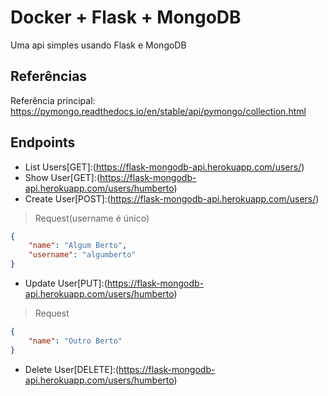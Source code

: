 # Docker + Flask + MongoDB

Uma api simples usando Flask e MongoDB  


## Referências

Referência principal: https://pymongo.readthedocs.io/en/stable/api/pymongo/collection.html  

## Endpoints

- List Users[GET]:(https://flask-mongodb-api.herokuapp.com/users/)  
- Show User[GET]:(https://flask-mongodb-api.herokuapp.com/users/humberto)  
- Create User[POST]:(https://flask-mongodb-api.herokuapp.com/users/)  
>Request(username é único)  
```json
{
	"name": "Algum Berto",
	"username": "algumberto"
}
```  
- Update User[PUT]:(https://flask-mongodb-api.herokuapp.com/users/humberto)  
>Request  
```json
{
	"name": "Outro Berto"
}
```  
- Delete User[DELETE]:(https://flask-mongodb-api.herokuapp.com/users/humberto)  